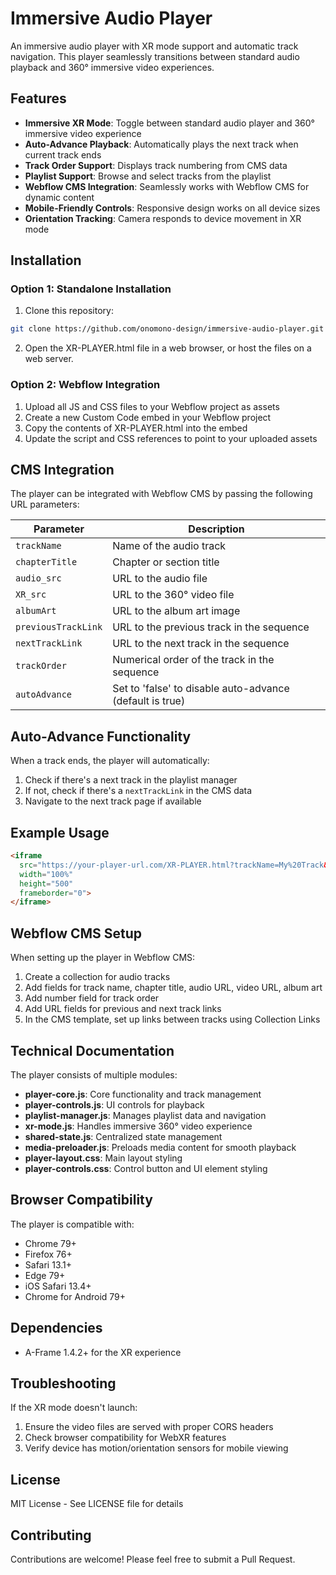 # Immersive Audio Player

An immersive audio player with XR mode support and automatic track navigation. This player seamlessly transitions between standard audio playback and 360° immersive video experiences.

## Features

- **Immersive XR Mode**: Toggle between standard audio player and 360° immersive video experience
- **Auto-Advance Playback**: Automatically plays the next track when current track ends
- **Track Order Support**: Displays track numbering from CMS data
- **Playlist Support**: Browse and select tracks from the playlist
- **Webflow CMS Integration**: Seamlessly works with Webflow CMS for dynamic content
- **Mobile-Friendly Controls**: Responsive design works on all device sizes
- **Orientation Tracking**: Camera responds to device movement in XR mode

## Installation

### Option 1: Standalone Installation

1. Clone this repository:
```bash
git clone https://github.com/onomono-design/immersive-audio-player.git
```

2. Open the XR-PLAYER.html file in a web browser, or host the files on a web server.

### Option 2: Webflow Integration

1. Upload all JS and CSS files to your Webflow project as assets
2. Create a new Custom Code embed in your Webflow project
3. Copy the contents of XR-PLAYER.html into the embed
4. Update the script and CSS references to point to your uploaded assets

## CMS Integration

The player can be integrated with Webflow CMS by passing the following URL parameters:

| Parameter | Description |
|-----------|-------------|
| `trackName` | Name of the audio track |
| `chapterTitle` | Chapter or section title |
| `audio_src` | URL to the audio file |
| `XR_src` | URL to the 360° video file |
| `albumArt` | URL to the album art image |
| `previousTrackLink` | URL to the previous track in the sequence |
| `nextTrackLink` | URL to the next track in the sequence |
| `trackOrder` | Numerical order of the track in the sequence |
| `autoAdvance` | Set to 'false' to disable auto-advance (default is true) |

## Auto-Advance Functionality

When a track ends, the player will automatically:

1. Check if there's a next track in the playlist manager
2. If not, check if there's a `nextTrackLink` in the CMS data
3. Navigate to the next track page if available

## Example Usage

```html
<iframe 
  src="https://your-player-url.com/XR-PLAYER.html?trackName=My%20Track&chapterTitle=Chapter%201&audio_src=https://example.com/audio.mp3&XR_src=https://example.com/video.mp4&albumArt=https://example.com/image.jpg&trackOrder=1&nextTrackLink=https://example.com/next-track"
  width="100%" 
  height="500" 
  frameborder="0">
</iframe>
```

## Webflow CMS Setup

When setting up the player in Webflow CMS:

1. Create a collection for audio tracks
2. Add fields for track name, chapter title, audio URL, video URL, album art
3. Add number field for track order
4. Add URL fields for previous and next track links
5. In the CMS template, set up links between tracks using Collection Links

## Technical Documentation

The player consists of multiple modules:

- **player-core.js**: Core functionality and track management
- **player-controls.js**: UI controls for playback
- **playlist-manager.js**: Manages playlist data and navigation
- **xr-mode.js**: Handles immersive 360° video experience
- **shared-state.js**: Centralized state management
- **media-preloader.js**: Preloads media content for smooth playback
- **player-layout.css**: Main layout styling
- **player-controls.css**: Control button and UI element styling

## Browser Compatibility

The player is compatible with:
- Chrome 79+
- Firefox 76+
- Safari 13.1+
- Edge 79+
- iOS Safari 13.4+
- Chrome for Android 79+

## Dependencies

- A-Frame 1.4.2+ for the XR experience

## Troubleshooting

If the XR mode doesn't launch:
1. Ensure the video files are served with proper CORS headers
2. Check browser compatibility for WebXR features
3. Verify device has motion/orientation sensors for mobile viewing

## License

MIT License - See LICENSE file for details

## Contributing

Contributions are welcome! Please feel free to submit a Pull Request. 